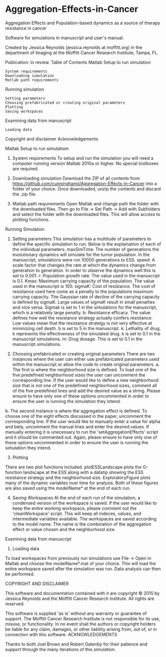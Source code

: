 # Aggregation-Effects-in-Cancer
Aggregation Effects and Population-based dynamics as a source of therapy resistance in cancer

Software for simulations in manuscript and user's manual.

Created by Jessica Reynolds (jessica.reynolds at moffitt.org) in the department of Imaging at the Moffitt Cancer Research Institute, Tampa, FL.

Publication: In review.
Table of Contents
Matlab Setup to run simulation

    System requirements
    Downloading simulation
    Matlab path requirements

Running simulation

    Setting parameters
    Choosing prefabricated or creating original parameters
    Plotting
    Saving workspaces

Examining data from manuscript

    Loading data

Copyright and disclaimer
Acknowledgements


Matlab Setup to run simulatiom
1. System requirements
To setup and run the simulation you will need a computer running version Matlab 2010a or higher. No special toolboxes are required.

2. Downloading simulation
Download the ZIP of all contents from https://github.com/cunninghamjj/Aggregation-Effects-in-Cancer into a folder of your choice. Once downloaded, unzip the contents and discard the .zip file.

3. Matlab path requirements
Open Matlab and change path the folder with the downloaded files. Then go to File -> Set Path -> Add with Subfolders and select the folder with the downloaded files. This will allow access to plotting functions.

Running Simulation
1. Setting parameters
This simulation has a multitude of parameters to define the specific simulation to run. Below is the explaination of each of the individual parameters.
maxSimTime: The number of generations the evolutionary dynamics will simulate for the tumor population. In the manuscript, simulations were run 10000 generations to ESS.
speed: A scale factor that changes the rate at which the dynamics change from generation to generation. In order to observe the dynamics well this is set to 0.001. 
r: Population growth rate. The value used in the manuscript is 0.1.
Kmax: Maximum carrying capacity of the population. The value used in the manuscript is 100.
sigmaK: Cost of resistance. The cost of resistance used here come as a penalty to the populations maximum carrying capacity. The Gaussian rate of decline of the carrying capacity is defined by sigmaK. Large values of sigmaK result in small penalties and vice versa. Sigmak is set to 1 in the simulations for the manuscript, which is a relatively large penalty. 
b: Resistance efficacy. The value defines how well the resistance strategy actually confers resistance. Low values mean that the resistance strategy is not very effective at minimizing cell death. b is set to 5 in the manuscript.
k: Lethality of drug. k represents the effectiveness of the simulated drug. k is set to 0.1 in the manuscript simulations.
m: Drug dosage. This is set to 0.1 in the manuscript simulations. 


2. Choosing prefabricated or creating original parameters
There are two instances where the user can either use prefabricated parameters used within the manuscript or allow the code to create original parameters.
a. The first is where the neighborhood size is defined. To load one of the five predefined neighborhood sizes the user can uncomment the corresponding line. If the user would like to define a new neighborhood size that is not one of the predefined neighborhood sizes, comment all of the five predefined lines and add the desired value as a string. Please ensure to have only one of these options uncommented in order to ensure the user is running the simulation they intend.

b. The second instance is where the aggregation effect is defined. To choose one of the eight effects discussed in the paper, uncomment the corresponding line. If the user would like to manually enter a value for alpha and beta, uncomment the manual lines and enter the desired values. If manually entering it is unecessary to run the 'setAggregationEffects' script and it should be commented out. Again, please ensure to have only one of these options uncommented in order to ensure the user is running the simulation they intend.

3. Plotting

There are two plot functions included. plotESSLandscape plots the G-function landscape at the ESS along with a datatip showing the ESS resistance strategy and the neighborhood size. ExploratoryFigure plots many of the dynamic variables over time for analysis. Both of these figures are also saved using the modelName* at the end of each run. 

4. Saving Workspaces
At the end of each run of the simulation, a condensed version of the workspace is saved. If the user would like to keep the entire working workspace, please comment out the 'cleanWorkspace' script. This will keep all indeces, values, and intermediate variables available. The workspaces are saved according to the model name. The name is the combination of the aggregation effect or value chosen and the neighborhood size. 

Examining data from manuscript
1. Loading data

To load workspaces from previously run simulations use File -> Open in Matlab and choose the modelName*.mat of your choice. This will load the entire workspace saved after the simulation was run. Data analysis can then be performed.

COPYRIGHT AND DISCLAIMER

This software and documentation contained with it are copyright © 2015 by Jessica Reynolds and the Moffitt Cancer Research Institute. All rights are reserved.

This software is supplied 'as is' without any warranty or guarantee of support. The Moffitt Cancer Research Institute is not responsible for its use, misuse, or functionality. In no event shall the authors or copyright holders be liable for any claim, damages, or other liability arising from, out of, or in connection with this software.
ACKNOWLEDGEMENTS

Thanks to both Joel Brown and Robert Gatenby for their patience and support through the many iterations of this simulation. 
